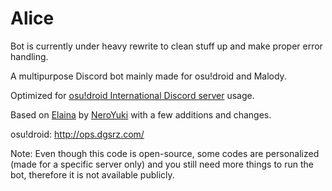 # Alice

Bot is currently under heavy rewrite to clean stuff up and make proper error handling.

A multipurpose Discord bot mainly made for osu!droid and Malody.

Optimized for [osu!droid International Discord server](https://discord.gg/nyD92cE) usage.

Based on [Elaina](https://github.com/NeroYuki/Elaina) by [NeroYuki](https://github.com/NeroYuki) with a few additions and changes.

osu!droid: http://ops.dgsrz.com/

Note: Even though this code is open-source, some codes are personalized (made for a specific server only) and you still need more things to run the bot, therefore it is not available publicly.
